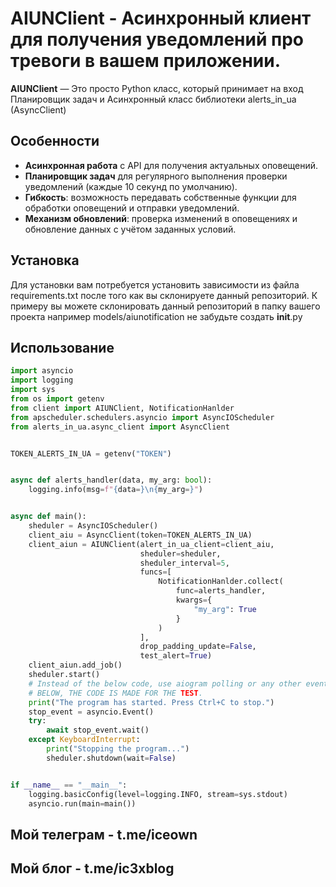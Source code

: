 # AIUNClient - Асинхронный клиент для получения уведомлений про тревоги в вашем приложении.
**AIUNClient** — Это просто Python класс, который принимает на вход Планировщик задач и Асинхронный класс библиотеки alerts_in_ua (AsyncClient)

## Особенности

- **Асинхронная работа** с API для получения актуальных оповещений.
- **Планировщик задач** для регулярного выполнения проверки уведомлений (каждые 10 секунд по умолчанию).
- **Гибкость**: возможность передавать собственные функции для обработки оповещений и отправки уведомлений.
- **Механизм обновлений**: проверка изменений в оповещениях и обновление данных с учётом заданных условий.
  
## Установка
Для установки вам потребуется установить зависимости из файла requirements.txt после того как вы склонируете данный репозиторий.
К примеру вы можете склонировать данный репозиторий в папку вашего проекта например models/aiunotification не забудьте создать __init__.py


## Использование

```python
import asyncio
import logging
import sys
from os import getenv
from client import AIUNClient, NotificationHanlder
from apscheduler.schedulers.asyncio import AsyncIOScheduler
from alerts_in_ua.async_client import AsyncClient


TOKEN_ALERTS_IN_UA = getenv("TOKEN")


async def alerts_handler(data, my_arg: bool):
    logging.info(msg=f"{data=}\n{my_arg=}")


async def main():
    sheduler = AsyncIOScheduler()
    client_aiu = AsyncClient(token=TOKEN_ALERTS_IN_UA)
    client_aiun = AIUNClient(alert_in_ua_client=client_aiu,
                             sheduler=sheduler,
                             sheduler_interval=5,
                             funcs=[
                                 NotificationHanlder.collect(
                                     func=alerts_handler,
                                     kwargs={
                                         "my_arg": True
                                     }
                                 )
                             ],
                             drop_padding_update=False,
                             test_alert=True)
    client_aiun.add_job()
    sheduler.start()
    # Instead of the below code, use aiogram polling or any other event loop.
    # BELOW, THE CODE IS MADE FOR THE TEST.
    print("The program has started. Press Ctrl+C to stop.")
    stop_event = asyncio.Event()
    try:
        await stop_event.wait()
    except KeyboardInterrupt:
        print("Stopping the program...")
        sheduler.shutdown(wait=False)


if __name__ == "__main__":
    logging.basicConfig(level=logging.INFO, stream=sys.stdout)
    asyncio.run(main=main())
```

## Мой телеграм - t.me/iceown
## Мой блог - t.me/ic3xblog
